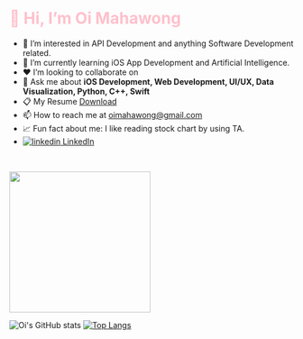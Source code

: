 <h1 style="color:pink">👋 Hi, I’m Oi Mahawong </h1>

- 👀 I’m interested in API Development and anything Software Development related. 
- 🌱 I’m currently learning iOS App Development and Artificial Intelligence. 
- ❤️ I’m looking to collaborate on
- 💬 Ask me about <b>iOS Development, Web Development, UI/UX, Data Visualization, Python, C++, Swift</b>
- 📋 My Resume <a href="url">Download</a>
- 📫 How to reach me at oimahawong@gmail.com
- 📈 Fun fact about me: I like reading stock chart by using TA.
 - <a href="https://www.linkedin.com/in/oi-mahawong-735469123" rel="nofollow noreferrer">
    <img src="https://i.stack.imgur.com/gVE0j.png" alt="linkedin">  LinkedIn
  </a> &nbsp; 
   



                                                                      
<img src="https://github.com/oimahawong/oimahawong/assets/124403539/aa96f1b5-8566-40a9-a4cb-13bc322c3bdc" width="250" height="250"/>

![Oi's GitHub stats](https://github-readme-stats.vercel.app/api?username=oimahawong&show_icons=true&theme=)
[![Top Langs](https://github-readme-stats.vercel.app/api/top-langs/?username=oimahawong&layout=donut)](https://github.com/oimahawong/github-readme-stats)


<!---
oimahawong/oimahawong is a ✨ special ✨ repository because its `README.md` (this file) appears on your GitHub profile.
You can click the Preview link to take a look at your changes.
--->
